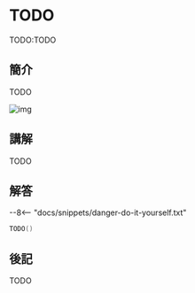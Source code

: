 # TODO

TODO:TODO

## 簡介

TODO

![img](https://imagedelivery.net/cdkaXPuFls5qlrh3GM4hfA/6535d722-ca60-4b7d-96e1-4728f1803400/public)

## 講解

TODO

## 解答

--8<-- "docs/snippets/danger-do-it-yourself.txt"

```swift linenums="1"
TODO()
```

## 後記

TODO
